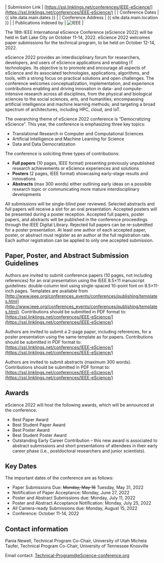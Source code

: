 | Submission Link         | [https://ssl.linklings.net/conferences/IEEE-eScience/](https://ssl.linklings.net/conferences/IEEE-eScience/) |
| Conference Dates        | {{ site.data.main.dates }} |
| Conference Address      | {{ site.data.main.location }} |
| Publications indexed by | <img src="{{ site.baseurl }}/images/ieee.png" alt="IEEE" /> |

The 18th IEEE International eScience Conference (eScience 2022) will be held in Salt Lake City on October 11-14, 2022. eScience 2022 welcomes paper submissions for the technical program, to be held on October 12-14, 2022.

eScience 2022 provides an interdisciplinary forum for researchers, developers, and users of eScience applications and enabling IT technologies. Its objective is to promote and encourage all aspects of eScience and its associated technologies, applications, algorithms, and tools, with a strong focus on practical solutions and open challenges. The conference welcomes conceptualization, implementation, and experience contributions enabling and driving innovation in data- and compute-intensive research across all disciplines, from the physical and biological sciences to the social sciences, arts, and humanities; encompassing artificial intelligence and machine learning methods; and targeting a broad spectrum of architectures, including HPC, cloud, and IoT.

The overarching theme of eScience 2022 conference is “Democratizing eScience”. This year, the conference is emphasizing three key topics:
-	Translational Research in Computer and Computational Sciences 
-	Artificial Intelligence and Machine Learning for Science
-	Data and Data Democratization

The conference is soliciting three types of contributions:
-	**Full papers** (10 pages, IEEE format) presenting previously unpublished research achievements or eScience experiences and solutions
-	**Posters** (2 pages, IEEE format) showcasing early-stage results and innovations
-	**Abstracts** (max 300 words) either outlining early ideas on a possible research topic or communicating more mature interdisciplinary developments

All submissions will be single-blind peer reviewed. Selected abstracts and full papers will receive a slot for an oral presentation. Accepted posters will be presented during a poster reception. Accepted full papers, poster papers, and abstracts will be published in the conference proceedings through the IEEE Digital Library. Rejected full papers can be re-submitted for a poster presentation. At least one author of each accepted paper, poster, or abstract must register as an author at the full registration rate. Each author registration can be applied to only one accepted submission.

 
## Paper, Poster, and Abstract Submission Guidelines
Authors are invited to submit conference papers (10 pages, not including references) for an oral presentation using the IEEE 8.5×11 manuscript guidelines: double-column text using single-spaced 10-point font on 8.5×11-inch pages. Templates are available from [http://www.ieee.org/conferences_events/conferences/publishing/templates.html](http://www.ieee.org/conferences_events/conferences/publishing/templates.html).
Contributions should be submitted in PDF format to: [https://ssl.linklings.net/conferences/IEEE-eScience/](https://ssl.linklings.net/conferences/IEEE-eScience/)

Authors are invited to submit a 2-page paper, including references, for a poster presentation using the same template as for papers.
Contributions should be submitted in PDF format to:
[https://ssl.linklings.net/conferences/IEEE-eScience/](https://ssl.linklings.net/conferences/IEEE-eScience/)

Authors are invited to submit abstracts (maximum 300 words). Contributions should be submitted in PDF format to: [https://ssl.linklings.net/conferences/IEEE-eScience/](https://ssl.linklings.net/conferences/IEEE-eScience/)

## Awards
eScience 2022 will host the following awards, which will be announced at the conference.
-	Best Paper Award
-	Best Student Paper Award
-	Best Poster Award
-	Best Student Poster Award
-	Outstanding Early Career Contribution – this new award is associated to abstract submissions and short presentations of attendees in their early career phase (i.e., postdoctoral researchers and junior scientists).

## Key Dates
 
The important dates of the conference are as follows:
- Paper Submissions Due: <s>Monday, May 16</s> Tuesday, May 31, 2022
- Notification of Paper Acceptance: Monday, June 27, 2022
- Poster and Abstract Submissions due: Monday, July 11, 2022
- Poster and Abstract Acceptance Notification: Monday, July 25, 2022
- All Camera-ready Submissions due: Monday, August 15, 2022
- Conference: October 11-14, 2022 

## Contact information

Pania Newell,  Technical Program Co-Chair, University of Utah
Michela Taufer, Technical Program Co-Chair, University of Tennessee Knoxville

Email contact: Technical-Program@eScience-conference.org

